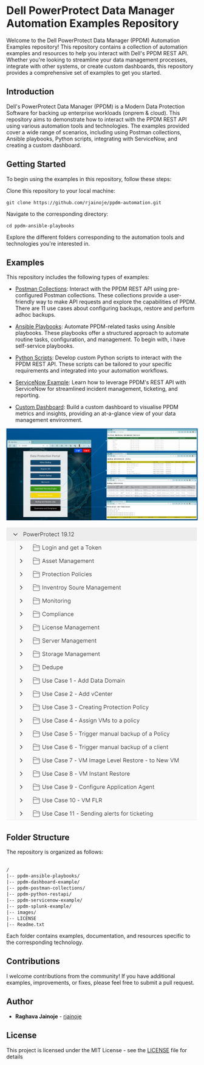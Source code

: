 # Dell PowerProtect Data Manager Automation Examples Repository

Welcome to the Dell PowerProtect Data Manager (PPDM) Automation Examples repository! This repository contains a collection of automation examples and resources to help you interact with Dell's PPDM REST API. Whether you're looking to streamline your data management processes, integrate with other systems, or create custom dashboards, this repository provides a comprehensive set of examples to get you started.


## Introduction

Dell's PowerProtect Data Manager (PPDM) is a Modern Data Protection Software for backing up enterprise workloads (onprem & cloud). This repository aims to demonstrate how to interact with the PPDM REST API using various automation tools and technologies. The examples provided cover a wide range of scenarios, including using Postman collections, Ansible playbooks, Python scripts, integrating with ServiceNow, and creating a custom dashboard.

## Getting Started
To begin using the examples in this repository, follow these steps:

Clone this repository to your local machine:

```
git clone https://github.com/rjainoje/ppdm-automation.git
```

Navigate to the corresponding directory:

```
cd ppdm-ansible-playbooks
```

Explore the different folders corresponding to the automation tools and technologies you're interested in.



## Examples

This repository includes the following types of examples:

* [Postman Collections](./ppdm-postman-collections/postman-readme.md): Interact with the PPDM REST API using pre-configured Postman collections. These collections provide a user-friendly way to make API requests and explore the capabilities of PPDM. There are 11 use cases about configuring backups, restore and perform adhoc backups.

* [Ansible Playbooks](./ppdm-ansible-playbooks/ansible-readme.md): Automate PPDM-related tasks using Ansible playbooks. These playbooks offer a structured approach to automate routine tasks, configuration, and management. To begin with, i have self-service playbooks.

* [Python Scripts](./ppdm-python-restapi/python-readme.md): Develop custom Python scripts to interact with the PPDM REST API. These scripts can be tailored to your specific requirements and integrated into your automation workflows.

* [ServiceNow Example](./ppdm-servicenow-example/servicenow-readme.md): Learn how to leverage PPDM's REST API with ServiceNow for streamlined incident management, ticketing, and reporting.

* [Custom Dashboard](./rjapp-backup-portal-example/dashboard-readme.md): Build a custom dashboard to visualise PPDM metrics and insights, providing an at-a-glance view of your data management environment.

![](images/ppdm-dashboard.png)


![](images/ppdm-postman.png)

## Folder Structure
The repository is organized as follows:

```

/
|-- ppdm-ansible-playbooks/
|-- ppdm-dashboard-example/
|-- ppdm-postman-collections/
|-- ppdm-python-restapi/
|-- ppdm-servicenow-example/
|-- ppdm-splunk-example/
|-- images/
|-- LICENSE
|-- Readme.txt

```
Each folder contains examples, documentation, and resources specific to the corresponding technology.


## Contributions

I welcome contributions from the community! If you have additional examples, improvements, or fixes, please feel free to submit a pull request.

## Author

* **Raghava Jainoje** - [rjainoje](https://github.com/rjainoje)


## License

This project is licensed under the MIT License - see the [LICENSE](LICENSE) file for details